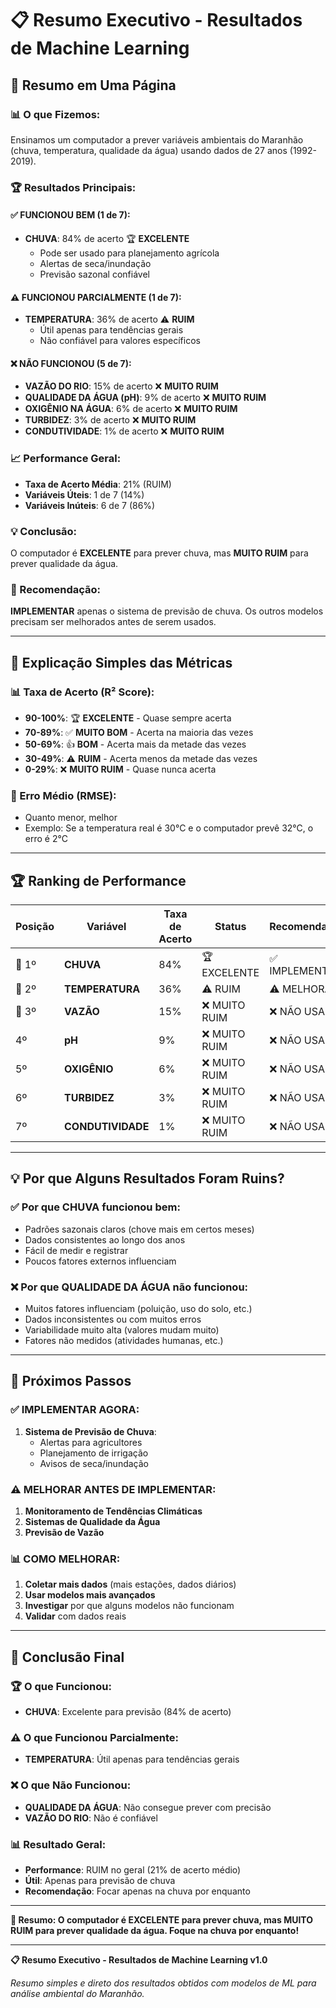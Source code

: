 # 📋 Resumo Executivo - Resultados de Machine Learning

## 🎯 Resumo em Uma Página

### **📊 O que Fizemos:**
Ensinamos um computador a prever variáveis ambientais do Maranhão (chuva, temperatura, qualidade da água) usando dados de 27 anos (1992-2019).

### **🏆 Resultados Principais:**

#### **✅ FUNCIONOU BEM (1 de 7):**
- **CHUVA**: 84% de acerto 🏆 **EXCELENTE**
  - Pode ser usado para planejamento agrícola
  - Alertas de seca/inundação
  - Previsão sazonal confiável

#### **⚠️ FUNCIONOU PARCIALMENTE (1 de 7):**
- **TEMPERATURA**: 36% de acerto ⚠️ **RUIM**
  - Útil apenas para tendências gerais
  - Não confiável para valores específicos

#### **❌ NÃO FUNCIONOU (5 de 7):**
- **VAZÃO DO RIO**: 15% de acerto ❌ **MUITO RUIM**
- **QUALIDADE DA ÁGUA (pH)**: 9% de acerto ❌ **MUITO RUIM**
- **OXIGÊNIO NA ÁGUA**: 6% de acerto ❌ **MUITO RUIM**
- **TURBIDEZ**: 3% de acerto ❌ **MUITO RUIM**
- **CONDUTIVIDADE**: 1% de acerto ❌ **MUITO RUIM**

### **📈 Performance Geral:**
- **Taxa de Acerto Média**: 21% (RUIM)
- **Variáveis Úteis**: 1 de 7 (14%)
- **Variáveis Inúteis**: 6 de 7 (86%)

### **💡 Conclusão:**
O computador é **EXCELENTE** para prever chuva, mas **MUITO RUIM** para prever qualidade da água.

### **🚀 Recomendação:**
**IMPLEMENTAR** apenas o sistema de previsão de chuva. Os outros modelos precisam ser melhorados antes de serem usados.

---

## 🎯 Explicação Simples das Métricas

### **📊 Taxa de Acerto (R² Score):**
- **90-100%**: 🏆 **EXCELENTE** - Quase sempre acerta
- **70-89%**: ✅ **MUITO BOM** - Acerta na maioria das vezes
- **50-69%**: 👍 **BOM** - Acerta mais da metade das vezes
- **30-49%**: ⚠️ **RUIM** - Acerta menos da metade das vezes
- **0-29%**: ❌ **MUITO RUIM** - Quase nunca acerta

### **📏 Erro Médio (RMSE):**
- Quanto menor, melhor
- Exemplo: Se a temperatura real é 30°C e o computador prevê 32°C, o erro é 2°C

---

## 🏆 Ranking de Performance

| Posição | Variável | Taxa de Acerto | Status | Recomendação |
|---------|----------|----------------|--------|--------------|
| 🥇 1º | **CHUVA** | 84% | 🏆 EXCELENTE | ✅ IMPLEMENTAR |
| 🥈 2º | **TEMPERATURA** | 36% | ⚠️ RUIM | ⚠️ MELHORAR |
| 🥉 3º | **VAZÃO** | 15% | ❌ MUITO RUIM | ❌ NÃO USAR |
| 4º | **pH** | 9% | ❌ MUITO RUIM | ❌ NÃO USAR |
| 5º | **OXIGÊNIO** | 6% | ❌ MUITO RUIM | ❌ NÃO USAR |
| 6º | **TURBIDEZ** | 3% | ❌ MUITO RUIM | ❌ NÃO USAR |
| 7º | **CONDUTIVIDADE** | 1% | ❌ MUITO RUIM | ❌ NÃO USAR |

---

## 💡 Por que Alguns Resultados Foram Ruins?

### **✅ Por que CHUVA funcionou bem:**
- Padrões sazonais claros (chove mais em certos meses)
- Dados consistentes ao longo dos anos
- Fácil de medir e registrar
- Poucos fatores externos influenciam

### **❌ Por que QUALIDADE DA ÁGUA não funcionou:**
- Muitos fatores influenciam (poluição, uso do solo, etc.)
- Dados inconsistentes ou com muitos erros
- Variabilidade muito alta (valores mudam muito)
- Fatores não medidos (atividades humanas, etc.)

---

## 🚀 Próximos Passos

### **✅ IMPLEMENTAR AGORA:**
1. **Sistema de Previsão de Chuva**:
   - Alertas para agricultores
   - Planejamento de irrigação
   - Avisos de seca/inundação

### **⚠️ MELHORAR ANTES DE IMPLEMENTAR:**
1. **Monitoramento de Tendências Climáticas**
2. **Sistemas de Qualidade da Água**
3. **Previsão de Vazão**

### **📊 COMO MELHORAR:**
1. **Coletar mais dados** (mais estações, dados diários)
2. **Usar modelos mais avançados**
3. **Investigar** por que alguns modelos não funcionam
4. **Validar** com dados reais

---

## 🎯 Conclusão Final

### **🏆 O que Funcionou:**
- **CHUVA**: Excelente para previsão (84% de acerto)

### **⚠️ O que Funcionou Parcialmente:**
- **TEMPERATURA**: Útil apenas para tendências gerais

### **❌ O que Não Funcionou:**
- **QUALIDADE DA ÁGUA**: Não consegue prever com precisão
- **VAZÃO DO RIO**: Não é confiável

### **📊 Resultado Geral:**
- **Performance**: RUIM no geral (21% de acerto médio)
- **Útil**: Apenas para previsão de chuva
- **Recomendação**: Focar apenas na chuva por enquanto

---

**🌿 Resumo: O computador é EXCELENTE para prever chuva, mas MUITO RUIM para prever qualidade da água. Foque na chuva por enquanto!**

---

**📋 Resumo Executivo - Resultados de Machine Learning v1.0**

*Resumo simples e direto dos resultados obtidos com modelos de ML para análise ambiental do Maranhão.*


